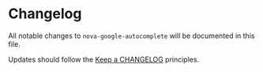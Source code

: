 # Changelog

All notable changes to `nova-google-autocomplete` will be documented in this file.

Updates should follow the [Keep a CHANGELOG](http://keepachangelog.com/) principles.

